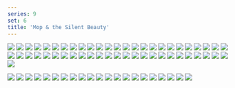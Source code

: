 ```yaml
---
series: 9
set: 6
title: 'Mop & the Silent Beauty'
---
```


![](../../../../assets/modern-fried-snake/part-6/modern329-chapter5cover.jpg)
![](../../../../assets/modern-fried-snake/part-6/modern330.jpg)
![](../../../../assets/modern-fried-snake/part-6/modern331.jpg)
![](../../../../assets/modern-fried-snake/part-6/modern332.jpg)
![](../../../../assets/modern-fried-snake/part-6/modern333.jpg)
![](../../../../assets/modern-fried-snake/part-6/modern334.jpg)
![](../../../../assets/modern-fried-snake/part-6/modern335.jpg)
![](../../../../assets/modern-fried-snake/part-6/modern336.jpg)
![](../../../../assets/modern-fried-snake/part-6/modern337.jpg)
![](../../../../assets/modern-fried-snake/part-6/modern338.jpg)
![](../../../../assets/modern-fried-snake/part-6/modern339.jpg)
![](../../../../assets/modern-fried-snake/part-6/modern340.jpg)
![](../../../../assets/modern-fried-snake/part-6/modern341.jpg)
![](../../../../assets/modern-fried-snake/part-6/modern342.jpg)
![](../../../../assets/modern-fried-snake/part-6/modern343.jpg)
![](../../../../assets/modern-fried-snake/part-6/modern344.jpg)
![](../../../../assets/modern-fried-snake/part-6/modern345.jpg)
![](../../../../assets/modern-fried-snake/part-6/modern346.jpg)
![](../../../../assets/modern-fried-snake/part-6/modern347.jpg)
![](../../../../assets/modern-fried-snake/part-6/modern348.jpg)
![](../../../../assets/modern-fried-snake/part-6/modern349.jpg)
![](../../../../assets/modern-fried-snake/part-6/modern350.jpg)
![](../../../../assets/modern-fried-snake/part-6/modern351.jpg)
![](../../../../assets/modern-fried-snake/part-6/modern352.jpg)
![](../../../../assets/modern-fried-snake/part-6/modern353.jpg)
![](../../../../assets/modern-fried-snake/part-6/modern354.jpg)
![](../../../../assets/modern-fried-snake/part-6/modern355.jpg)
![](../../../../assets/modern-fried-snake/part-6/modern356.jpg)
![](../../../../assets/modern-fried-snake/part-6/modern357.jpg)
![](../../../../assets/modern-fried-snake/part-6/modern358.jpg)
![](../../../../assets/modern-fried-snake/part-6/modern359.jpg)
![](../../../../assets/modern-fried-snake/part-6/modern360.jpg)
![](../../../../assets/modern-fried-snake/part-6/modern361.jpg)
![](../../../../assets/modern-fried-snake/part-6/modern362.jpg)
![](../../../../assets/modern-fried-snake/part-6/modern363.jpg)
![](../../../../assets/modern-fried-snake/part-6/modern364.jpg)
![](../../../../assets/modern-fried-snake/part-6/modern365.jpg)
![](../../../../assets/modern-fried-snake/part-6/modern366.jpg)
![](../../../../assets/modern-fried-snake/part-6/modern367.jpg)
![](../../../../assets/modern-fried-snake/part-6/modern368.jpg)
![](../../../../assets/modern-fried-snake/part-6/modern369.jpg)
![](../../../../assets/modern-fried-snake/part-6/modern370.jpg)
![](../../../../assets/modern-fried-snake/part-6/modern371.jpg)
![](../../../../assets/modern-fried-snake/part-6/modern372.jpg)
![](../../../../assets/modern-fried-snake/part-6/modern373.jpg)
![](../../../../assets/modern-fried-snake/part-6/modern374.jpg)
![](../../../../assets/modern-fried-snake/part-6/modern375.jpg)
![](../../../../assets/modern-fried-snake/part-6/modern376.jpg)
![](../../../../assets/modern-fried-snake/part-6/modern377.jpg)
![](../../../../assets/modern-fried-snake/part-6/modern378.jpg)
![](../../../../assets/modern-fried-snake/part-6/modern379.jpg)
<!-- ![](../../../../assets/modern-fried-snake/part-6/modern380.jpg) -->
![](../../../../assets/modern-fried-snake/part-6/modern381.jpg)
![](../../../../assets/modern-fried-snake/part-6/modern382.jpg)
![](../../../../assets/modern-fried-snake/part-6/modern383.jpg)
![](../../../../assets/modern-fried-snake/part-6/modern384.jpg)
![](../../../../assets/modern-fried-snake/part-6/modern385.jpg)
![](../../../../assets/modern-fried-snake/part-6/modern386.jpg)
![](../../../../assets/modern-fried-snake/part-6/modern387.jpg)
![](../../../../assets/modern-fried-snake/part-6/modern388.jpg)
![](../../../../assets/modern-fried-snake/part-6/modern389.jpg)
![](../../../../assets/modern-fried-snake/part-6/modern390.jpg)
![](../../../../assets/modern-fried-snake/part-6/modern391.jpg)
![](../../../../assets/modern-fried-snake/part-6/modern392.jpg)
![](../../../../assets/modern-fried-snake/part-6/modern393.jpg)
![](../../../../assets/modern-fried-snake/part-6/modern394.jpg)
![](../../../../assets/modern-fried-snake/part-6/modern395.jpg)
![](../../../../assets/modern-fried-snake/part-6/modern396.jpg)
![](../../../../assets/modern-fried-snake/part-6/modern397.jpg)
![](../../../../assets/modern-fried-snake/part-6/modern398.jpg)
![](../../../../assets/modern-fried-snake/part-6/modern399.jpg)
![](../../../../assets/modern-fried-snake/part-6/modern400.jpg)
![](../../../../assets/modern-fried-snake/part-6/modern401.jpg)
